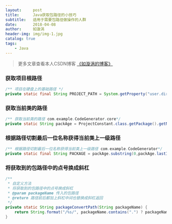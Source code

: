 ```yaml
---
layout:     post
title:      Java获取包路径的小技巧
subtitle:   适用于需要包路径做操作的人群
date:       2018-04-08
author:     如漩涡
header-img: img/img-1.jpg
catalog: true
tags:
    - Java
---
```


> 更多文章查看本人CSDN博客 [《如漩涡的博客》](https://blog.csdn.net/m0_37701381)

### 获取项目根路径

```java
/** 项目在硬盘上的基础路径 */
private static final String PROJECT_PATH = System.getProperty("user.dir");
```

### 获取当前类的路径

```java
/** 获取当前类的路径 com.example.CodeGenerator.core*/
private static String packAge = ProjectConstant.class.getPackage().getName();
```

### 根据路径切割最后一位名称获得当前类上一级路径

```java
/** 根据路径切割最后一位名称获得当前类上一级路径 com.example.CodeGenerator*/
private static final String PACKAGE = packAge.substring(0,packAge.lastIndexOf("."));
```

### 将获取到的包路径中的点号换成斜杠

```java
/**
 * 自定义方法
 * 将获取到的包路径中的点号换成斜杠
 * @param packageName 传入的包路径
 * @return 路径前后都加上斜杠中间也替换成斜杠返回
 */
private static String packageConvertPath(String packageName) {
    return String.format("/%s/", packageName.contains(".") ? packageName.replaceAll("\\.", "/") : packageName);
}
```